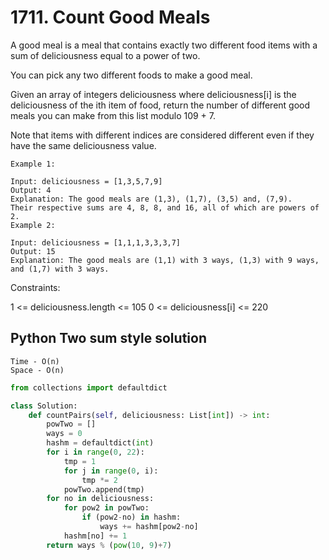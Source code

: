 # 1711. Count Good Meals

A good meal is a meal that contains exactly two different food items with a sum of deliciousness equal to a power of two.

You can pick any two different foods to make a good meal.

Given an array of integers deliciousness where deliciousness[i] is the deliciousness of the i​​​​​​th​​​​​​​​ item of food, return the number of different good meals you can make from this list modulo 109 + 7.

Note that items with different indices are considered different even if they have the same deliciousness value.

 
```
Example 1:

Input: deliciousness = [1,3,5,7,9]
Output: 4
Explanation: The good meals are (1,3), (1,7), (3,5) and, (7,9).
Their respective sums are 4, 8, 8, and 16, all of which are powers of 2.
Example 2:

Input: deliciousness = [1,1,1,3,3,3,7]
Output: 15
Explanation: The good meals are (1,1) with 3 ways, (1,3) with 9 ways, and (1,7) with 3 ways.

```

Constraints:

1 <= deliciousness.length <= 105
0 <= deliciousness[i] <= 220


## Python Two sum style solution 

```
Time - O(n)
Space - O(n)
```

```py
from collections import defaultdict

class Solution:
    def countPairs(self, deliciousness: List[int]) -> int:
        powTwo = []
        ways = 0
        hashm = defaultdict(int)
        for i in range(0, 22):
            tmp = 1
            for j in range(0, i):
                tmp *= 2
            powTwo.append(tmp)
        for no in deliciousness:
            for pow2 in powTwo:
                if (pow2-no) in hashm:
                    ways += hashm[pow2-no]
            hashm[no] += 1
        return ways % (pow(10, 9)+7)
```